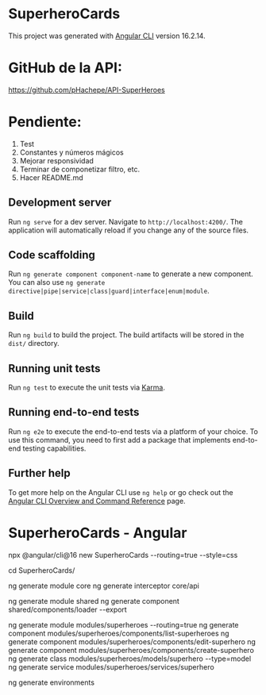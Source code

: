 # SuperheroCards

This project was generated with [Angular CLI](https://github.com/angular/angular-cli) version 16.2.14.

# GitHub de la API:

https://github.com/pHachepe/API-SuperHeroes

# Pendiente:

1. Test
2. Constantes y números mágicos
3. Mejorar responsividad
4. Terminar de componetizar filtro, etc.
5. Hacer README.md

## Development server

Run `ng serve` for a dev server. Navigate to `http://localhost:4200/`. The application will automatically reload if you change any of the source files.

## Code scaffolding

Run `ng generate component component-name` to generate a new component. You can also use `ng generate directive|pipe|service|class|guard|interface|enum|module`.

## Build

Run `ng build` to build the project. The build artifacts will be stored in the `dist/` directory.

## Running unit tests

Run `ng test` to execute the unit tests via [Karma](https://karma-runner.github.io).

## Running end-to-end tests

Run `ng e2e` to execute the end-to-end tests via a platform of your choice. To use this command, you need to first add a package that implements end-to-end testing capabilities.

## Further help

To get more help on the Angular CLI use `ng help` or go check out the [Angular CLI Overview and Command Reference](https://angular.io/cli) page.

# SuperheroCards - Angular

npx @angular/cli@16 new SuperheroCards --routing=true --style=css

cd SuperheroCards/

ng generate module core
ng generate interceptor core/api

ng generate module shared
ng generate component shared/components/loader --export

ng generate module modules/superheroes --routing=true
ng generate component modules/superheroes/components/list-superheroes
ng generate component modules/superheroes/components/edit-superhero
ng generate component modules/superheroes/components/create-superhero
ng generate class modules/superheroes/models/superhero --type=model
ng generate service modules/superheroes/services/superhero

ng generate environments
